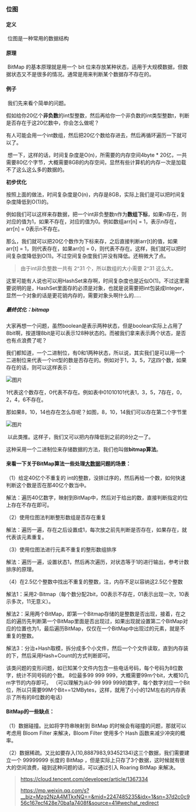 ### 位图

#### 定义

​		位图是一种常用的数据结构



#### 原理

​		BitMap 的基本原理就是用一个 bit 位来存放某种状态，适用于大规模数据，但数据状态又不是很多的情况。通常是用来判断某个数据存不存在的。



#### 例子

​		我们先来看个简单的问题。

​		假如给你20亿个**非负数**的int型整数，然后再给你一个非负数的int类型整数t，判断是否存在于这20亿数中，你会怎么做呢？

​		有人可能会用一个int数组，然后把20亿个数给存进去，然后再循环遍历一下就可以了。

​		想一下，这样的话，时间复杂度是O(n)，所需要的内存空间4byte * 20亿，一共需要80亿个字节，大概需要8GB的内存空间，显然有些计算机的内存一次是加载不了这么这么多的数据的。

**初步优化**

​		按照上面的做法，时间复杂度是O(n)，内存是8GB，实际上我们是可以把时间复杂度降低到O(1)的。

​		例如我们可以这样来存数据，把一个int非负整数n作为**数组下标**，如果n存在，则对应的值为1，如果不存在，对应的值为0。例如数组arr[n] = 1，表示n存在，arr[n] = 0表示n不存在。

​		那么，我们就可以把20亿个数作为下标来存，之后直接判断arr[t]的值，如果arr[t] = 1，则代表存在，如果arr[t] = 0，则代表不存在。这样，我们就可以把时间复杂度降低到O(1)。不过空间复杂度我们并没有降低。还稍微大了点。

> 由于int非负整数一共有 2^31 个，所以数组的大小需要 2^31 这么大。

​		这里可能有人说也可以用HashSet来存啊，时间复杂度也是近似O(1)。不过这里需要说明的是，HashSet里面存的必须是对象，也就是说需要把int包装成Integer，显然一个对象的话是更花销内存的，需要对象头啊什么的…..

##### 最终优化：bitmap

​		大家再想一个问题，虽然boolean是表示两种状态，但是boolean实际上占用了8bit啊，按道理8bit是可以表示128种状态的。而被我们拿来表示两个状态，是否也有点浪费了呢？

​		我们都知道，一个二进制位，有0和1两种状态，所以说，其实我们是可以用一个二进制位来代表一个int型的数是否存在的。例如对于1，3，5，7这四个数，如果存在的话，则可以这样表示：

![图片](https://mmbiz.qpic.cn/mmbiz_png/gsQM61GSzIOELOneTBumF2TXYoOckVtIvjzwqsDUz5HxzjpRicpksujpEHdhT71YnibOE1tiaUojT72P6uUuDjeGw/640?tp=webp&wxfrom=5&wx_lazy=1&wx_co=1)

​		1代表这个数存在，0代表不存在。例如表中01010101代表1，3，5，7存在，0，2，4，6不存在。

​		那如果8，10，14也存在怎么存呢？如图，8，10，14我们可以存在第二个字节里

![图片](https://mmbiz.qpic.cn/mmbiz_png/gsQM61GSzIOELOneTBumF2TXYoOckVtIiata8qyWvmBXxex9DWcuVjv2xKiabpozMLQJLEXLmdMZvI90XSqh7ic7w/640?tp=webp&wxfrom=5&wx_lazy=1&wx_co=1)

​		以此类推。这样子，我们又可以把内存降低到之前的8分之一了。

​		这种采用一个二进制位来存储数据的方法，我们也叫做**bitmap算法**。





#### 来看一下关于BitMap算法一些处理[大数据](https://cloud.tencent.com/solution/bigdata?from=10680)问题的场景：

（1）给定40亿个不重复的 int的整数，没排过序的，然后再给一个数，如何快速判断这个数是否在那40亿个数当中。

解法：遍历40亿数字，映射到BitMap中，然后对于给出的数，直接判断指定的位上存在不存在即可。

（2）使用位图法判断整形数组是否存在重复

解法：遍历一遍，存在之后设置成1，每次放之前先判断是否存在，如果存在，就代表该元素重复。

（3）使用位图法进行元素不重复的整形数组排序

解法：遍历一遍，设置状态1，然后再次遍历，对状态等于1的进行输出，参考计数排序的原理。

（4）在2.5亿个整数中找出不重复的整数，注，内存不足以容纳这2.5亿个整数

解法1：采用2-Bitmap（每个数分配2bit，00表示不存在，01表示出现一次，10表示多次，11无意义）。

解法2：采用两个BitMap，即第一个Bitmap存储的是整数是否出现，接着，在之后的遍历先判断第一个BitMap里面是否出现过，如果出现就设置第二个BitMap对应的位置也为1，最后遍历BitMap，仅仅在一个BitMap中出现过的元素，就是不重复的整数。

解法3：分治+Hash取模，拆分成多个小文件，然后一个个文件读取，直到内存装的下，然后采用Hash+Count的方式判断即可。

该类问题的变形问题，如已知某个文件内包含一些电话号码，每个号码为8位数字，统计不同号码的个数。 8位最多99 999 999，大概需要99m个bit，大概10几m字节的内存即可。 （可以理解为从0-99 999 999的数字，每个数字对应一个Bit位，所以只需要99M个Bit==12MBytes，这样，就用了小小的12M左右的内存表示了所有的8位数的电话）



#### BitMap的一些缺点：

（1）数据碰撞。比如将字符串映射到 BitMap 的时候会有碰撞的问题，那就可以考虑用 Bloom Filter 来解决，Bloom Filter 使用多个 Hash 函数来减少冲突的概率。

（2）数据稀疏。又比如要存入(10,8887983,93452134)这三个数据，我们需要建立一个 99999999 长度的 BitMap ，但是实际上只存了3个数据，这时候就有很大的空间浪费，碰到这种问题的话，可以通过引入 Roaring BitMap 来解决。





> https://cloud.tencent.com/developer/article/1367334
>
> https://mp.weixin.qq.com/s?__biz=Mzg2NzA4MTkxNQ==&mid=2247485235&idx=1&sn=37d2c0c956c167ecf428e70ba1a7408f&source=41#wechat_redirect
